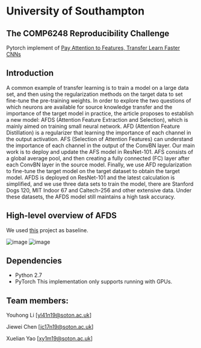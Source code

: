 # University of Southampton
## The COMP6248 Reproducibility Challenge
Pytorch implement of [Pay Attention to Features, Transfer Learn Faster CNNs](https://openreview.net/pdf?id=ryxyCeHtPB)
## Introduction
A common example of transfer learning is to train a model on a large data set, and then using the regularization methods on the target data to set fine-tune the pre-training weights. In order to explore the two questions of which neurons are available for source knowledge transfer and the importance of the target model in practice, the article proposes to establish a new model: AFDS (Attention Feature Extraction and Selection), which is mainly aimed on training small neural network. AFD (Attention Feature Distillation) is a regularizer that learning the importance of each channel in the output activation. AFS (Selection of Attention Features) can understand the importance of each channel in the output of the ConvBN layer. Our main work is to deploy and update the AFS model in ResNet-101. AFS consists of a global average pool, and then creating a fully connected (FC) layer after each ConvBN layer in the source model.  Finally, we use AFD regularization to fine-tune the target model on the target dataset to obtain the target model. AFDS is deployed on ResNet-101 and the latest calculation is simplified, and we use three data sets to train the model, there are Stanford Dogs 120, MIT Indoor 67 and Caltech-256 and other extensive data. Under these datasets, the AFDS model still maintains a high task accuracy.
## High-level overview of AFDS
We used [this](https://github.com/uhomelee/DeepLearningCourseWork) project as baseline.

![image](https://github.com/uhomelee/DeepLearningCourseWork/blob/master/pic/1.png)
![image](https://github.com/uhomelee/DeepLearningCourseWork/blob/master/pic/2.png)
## Dependencies
- Python 2.7
- PyTorch 
This implementation only supports running with GPUs.


## Team members:
Youhong Li [yl41n19@soton.ac.uk]

Jiewei Chen [jc17n19@soton.ac.uk]

Xuelian Yao [xy1m19@soton.ac.uk]
